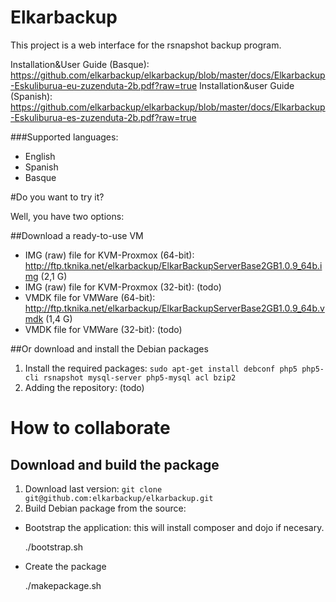 Elkarbackup
===========

This project is a web interface for the rsnapshot backup program.

Installation&User Guide (Basque): https://github.com/elkarbackup/elkarbackup/blob/master/docs/Elkarbackup-Eskuliburua-eu-zuzenduta-2b.pdf?raw=true
Installation&user Guide (Spanish): https://github.com/elkarbackup/elkarbackup/blob/master/docs/Elkarbackup-Eskuliburua-es-zuzenduta-2b.pdf?raw=true

###Supported languages:
- English
- Spanish
- Basque


#Do you want to try it?

Well, you have two options:

##Download a ready-to-use VM

- IMG (raw) file for KVM-Proxmox (64-bit): http://ftp.tknika.net/elkarbackup/ElkarBackupServerBase2GB1.0.9_64b.img (2,1 G)
- IMG (raw) file for KVM-Proxmox (32-bit): (todo)
- VMDK file for VMWare (64-bit): http://ftp.tknika.net/elkarbackup/ElkarBackupServerBase2GB1.0.9_64b.vmdk (1,4 G)
- VMDK file for VMWare (32-bit): (todo)

##Or download and install the Debian packages

1. Install the required packages: `sudo apt-get install debconf php5 php5-cli rsnapshot mysql-server php5-mysql acl bzip2`
2. Adding the repository: (todo)


# How to collaborate

## Download and build the package

1. Download last version: `git clone git@github.com:elkarbackup/elkarbackup.git`
2. Build Debian package from the source:

- Bootstrap the application: this will install composer and dojo if necesary.

    ./bootstrap.sh

- Create the package

    ./makepackage.sh
